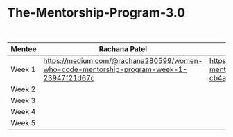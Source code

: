 # The-Mentorship-Program-3.0
<br/>

| Mentee  | Rachana Patel | Himani Aggarwal | Fatima Begum Fayha |
| ------------- | ------------- | ------------- | ------------- |
| Week 1  | https://medium.com/@rachana280599/women-who-code-mentorship-program-week-1-23947f21d67c  | https://himaniaggarwal2.medium.com/wwcd-mentorship-program-3-0-week-1-cb4a735f5459  | https://fatimafayha.medium.com/women-who-code-mentorship-program-3-0-611101b5a6a2  |
| Week 2  |  |  |  |
| Week 3  |  |  |  |
| Week 4  |  |  |  |
| Week 5  |  |  |  |
